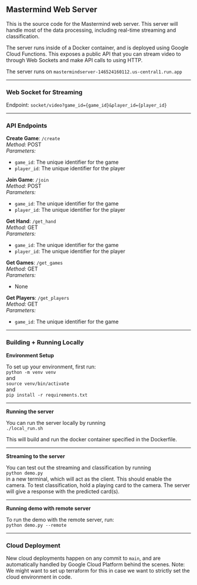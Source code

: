 ## Mastermind Web Server
This is the source code for the Mastermind web server. This server will handle most of the data processing, including real-time streaming and classification.

The server runs inside of a Docker container, and is deployed using Google Cloud Functions. This exposes a public API that you can stream video to through Web Sockets and make API calls to using HTTP.

The server runs on `mastermindserver-146524160112.us-central1.run.app`

___
### Web Socket for Streaming
Endpoint: `socket/video?game_id={game_id}&player_id={player_id}`

___
### API Endpoints

**Create Game**: `/create`  
*Method:* POST  
*Parameters:*  
- `game_id`: The unique identifier for the game  
- `player_id`: The unique identifier for the player  

**Join Game**: `/join`  
*Method:* POST  
*Parameters:*  
- `game_id`: The unique identifier for the game  
- `player_id`: The unique identifier for the player  

**Get Hand**: `/get_hand`  
*Method:* GET  
*Parameters:*  
- `game_id`: The unique identifier for the game  
- `player_id`: The unique identifier for the player  

**Get Games**: `/get_games`  
*Method:* GET  
*Parameters:*  
- None

**Get Players**: `/get_players`  
*Method:* GET  
*Parameters:*  
- `game_id`: The unique identifier for the game  

___
### Building + Running Locally

**Environment Setup**

To set up your environment, first run:  
`python -m venv venv`  
and  
`source venv/bin/activate`  
and  
`pip install -r requirements.txt`

___
**Running the server**

You can run the server locally by running  
`./local_run.sh`

This will build and run the docker container specified in the Dockerfile.

___
**Streaming to the server**

You can test out the streaming and classification by running  
`python demo.py`  
in a new terminal, which will act as the client. This should enable the camera. To test classification, hold a playing card to the camera. The server will give a response with the predicted card(s).

___
**Running demo with remote server**

To run the demo with the remote server, run:  
`python demo.py --remote`

___
### Cloud Deployment
New cloud deployments happen on any commit to `main`, and are automatically handled by Google Cloud Platform behind the scenes. Note: We might want to set up terraform for this in case we want to strictly set the cloud environment in code.

